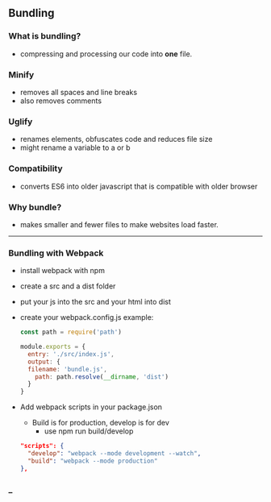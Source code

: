 ## Bundling

### What is bundling?
  * compressing and processing our code into **one** file.

### Minify
  * removes all spaces and line breaks
  * also removes comments

### Uglify 
   * renames elements, obfuscates code and reduces file size
   * might rename a variable to a or b

### Compatibility
   * converts ES6 into older javascript that is compatible with older browser

### Why bundle?
  * makes smaller and fewer files to make websites load faster.

<hr>

### Bundling with Webpack
  * install webpack with npm
  * create a src and a dist folder
  * put your js into the src and your html into dist
  * create your webpack.config.js example:
    ``` javascript
    const path = require('path')

    module.exports = {
      entry: './src/index.js',
      output: {
      filename: 'bundle.js',
        path: path.resolve(__dirname, 'dist')
      }
    }
    ```

  * Add webpack scripts in your package.json
    * Build is for production, develop is for dev
      * use npm run build/develop
    ``` json
    "scripts": {
      "develop": "webpack --mode development --watch",
      "build": "webpack --mode production"
    },
    ```

### _